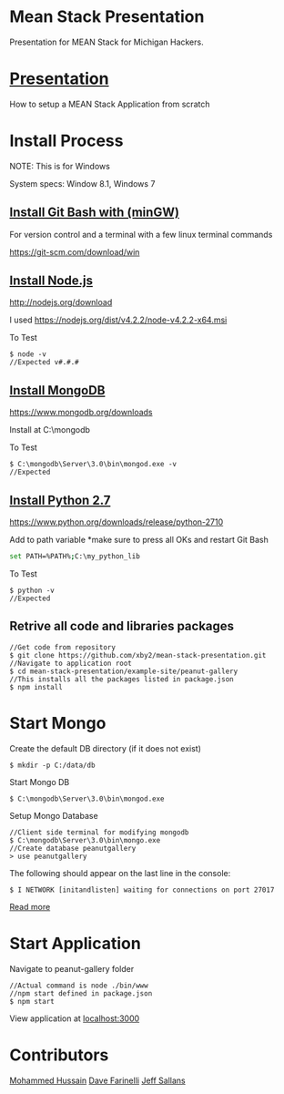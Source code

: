 # Mean Stack Presentation

Presentation for MEAN Stack for Michigan Hackers.

# [Presentation](http://xby2.github.io/mean-stack-presentation)

How to setup a MEAN Stack Application from scratch

# Install Process

NOTE: This is for Windows

System specs: Window 8.1, Windows 7


## [Install Git Bash with (minGW)](http://git-scm.com)

For version control and a terminal with a few linux terminal commands

https://git-scm.com/download/win

## [Install Node.js](http://nodejs.org/download)

http://nodejs.org/download

I used https://nodejs.org/dist/v4.2.2/node-v4.2.2-x64.msi

To Test
```
$ node -v
//Expected v#.#.#
```

## [Install MongoDB](https://www.mongodb.org/downloads#production)

https://www.mongodb.org/downloads

Install at C:\mongodb

To Test
```
$ C:\mongodb\Server\3.0\bin\mongod.exe -v
//Expected
```

## [Install Python 2.7](https://www.python.org/downloads/release/python-2710)

https://www.python.org/downloads/release/python-2710

Add to path variable
*make sure to press all OKs and restart Git Bash

```bash
set PATH=%PATH%;C:\my_python_lib
```

To Test
```
$ python -v
//Expected
```

## Retrive all code and libraries packages

```
//Get code from repository
$ git clone https://github.com/xby2/mean-stack-presentation.git
//Navigate to application root
$ cd mean-stack-presentation/example-site/peanut-gallery
//This installs all the packages listed in package.json
$ npm install
```

# Start Mongo

Create the default DB directory (if it does not exist)
```
$ mkdir -p C:/data/db
```

Start Mongo DB
```
$ C:\mongodb\Server\3.0\bin\mongod.exe
```

Setup Mongo Database
```
//Client side terminal for modifying mongodb
$ C:\mongodb\Server\3.0\bin\mongo.exe
//Create database peanutgallery
> use peanutgallery
```

The following should appear on the last line in the console:
```
$ I NETWORK [initandlisten] waiting for connections on port 27017
```

[Read more](https://docs.mongodb.org/manual/tutorial/install-mongodb-on-windows)

# Start Application

Navigate to peanut-gallery folder
```
//Actual command is node ./bin/www
//npm start defined in package.json
$ npm start
```

View application at [localhost:3000](http://localhost:3000)

# Contributors

[Mohammed Hussain](https://github.com/mhhussain)
[Dave Farinelli](http://github.com/davefarinelli)
[Jeff Sallans](https://github.com/JeffSallans)